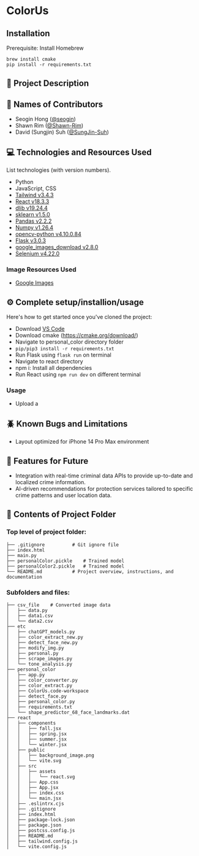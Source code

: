 # ColorUs

## Installation

Prerequisite: Install Homebrew

```
brew install cmake
pip install -r requirements.txt
```

## 📖 Project Description

## 💞 Names of Contributors

-   Seogin Hong ([@seogin](https://github.com/seogin))
-   Shawn Rim ([@Shawn-Rim](https://github.com/Shawn-Rim))
-   David (Sungjin) Suh ([@SungJin-Suh](https://github.com/SungJin-Suh))

## 💻 Technologies and Resources Used

List technologies (with version numbers).

-   Python
-   JavaScript, CSS
-   [Tailwind v3.4.3](https://tailwindcss.com/)
-   [React v18.3.3](https://react.dev/)
-   [dlib v19.24.4](https://pypi.org/project/dlib/)
-   [sklearn v1.5.0](https://scikit-learn.org/stable/)
-   [Pandas v2.2.2](https://pandas.pydata.org/)
-   [Numpy v1.26.4](https://numpy.org/)
-   [opencv-python v4.10.0.84](https://opencv.org/)
-   [Flask v3.0.3](https://flask.palletsprojects.com/en/3.0.x/)
-   [google_images_download v2.8.0](https://pypi.org/project/google_images_download/)
-   [Selenium v4.22.0](https://www.selenium.dev/)

### Image Resources Used

-   [Google Images](https://images.google.com/)

## ⚙️ Complete setup/installion/usage

Here's how to get started once you've cloned the project:

-   Download [VS Code](https://code.visualstudio.com/)
-   Download cmake (https://cmake.org/download/)
-   Navigate to personal_color directory folder
-   `pip/pip3 install -r requirements.txt`
-   Run Flask using `flask run` on terminal
-   Navigate to react directory
-   npm i: Install all dependencies
-   Run React using `npm run dev` on different terminal

### Usage

-   Upload a

## 🪲 Known Bugs and Limitations

-   Layout optimized for iPhone 14 Pro Max environment

## 🔮 Features for Future

-   Integration with real-time criminal data APIs to provide up-to-date and localized crime information.
-   AI-driven recommendations for protection services tailored to specific crime patterns and user location data.

## 📂 Contents of Project Folder

### Top level of project folder:

```
├── .gitignore          # Git ignore file
├── index.html
├── main.py
├── personalColor.pickle    # Trained model
├── personalColor2.pickle   # Trained model
└── README.md           # Project overview, instructions, and documentation
```

### Subfolders and files:

```
├── csv_file    # Converted image data
│   ├── data.py
│   ├── data1.csv
│   └── data2.csv
├── etc
│   ├── chatGPT_models.py
│   ├── color_extract_new.py
│   ├── detect_face_new.py
│   ├── modify_img.py
│   ├── personal.py
│   ├── scrape_images.py
│   └── tone_analysis.py
├── personal_color
│   ├── app.py
│   ├── color_converter.py
│   ├── color_extract.py
│   ├── ColorUs.code-workspace
│   ├── detect_face.py
│   ├── personal_color.py
│   ├── requirements.txt
│   └── shape_predictor_68_face_landmarks.dat
├── react
│   ├── components
│   │   ├── fall.jsx
│   │   ├── spring.jsx
│   │   ├── summer.jsx
│   │   └── winter.jsx
│   ├── public
│   │   ├── background_image.png
│   │   └── vite.svg
│   ├── src
│   │   ├── assets
│   │   │   └── react.svg
│   │   ├── App.css
│   │   ├── App.jsx
│   │   ├── index.css
│   │   └── main.jsx
│   ├── .eslintrx.cjs
│   ├── .gitignore
│   ├── index.html
│   ├── package-lock.json
│   ├── package.json
│   ├── postcss.config.js
│   ├── README.md
│   ├── tailwind.config.js
│   └── vite.config.js
```
